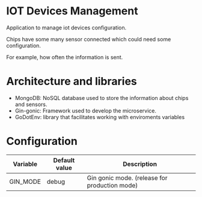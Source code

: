 # IOT Devices Management
Application to manage iot devices configuration.

Chips have some many sensor connected which could need some configuration. 

For example, how often the information is sent.

# Architecture and libraries
* MongoDB: NoSQL database used to store the information about chips and sensors.
* Gin-gonic: Framework used to develop the microservice.
* GoDotEnv: library that facilitates working with enviroments variables

# Configuration
| Variable | Default value | Description |
| ------ | ------ | ------ |
| GIN_MODE | debug | Gin gonic mode. (release for production mode) |